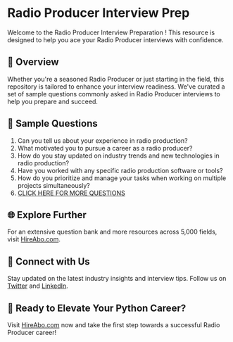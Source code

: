 # Radio Producer Interview Prep

Welcome to the Radio Producer Interview Preparation ! This resource is designed to help you ace your Radio Producer interviews with confidence.

## 🚀 Overview

Whether you're a seasoned Radio Producer or just starting in the field, this repository is tailored to enhance your interview readiness. We've curated a set of sample questions commonly asked in Radio Producer interviews to help you prepare and succeed.

## 📝 Sample Questions

1. Can you tell us about your experience in radio production?
2. What motivated you to pursue a career as a radio producer?
3. How do you stay updated on industry trends and new technologies in radio production?
4. Have you worked with any specific radio production software or tools?
5. How do you prioritize and manage your tasks when working on multiple projects simultaneously?
6. [CLICK HERE FOR MORE QUESTIONS](https://hireabo.com/job/8_2_6/Radio%20Producer)

## 🌐 Explore Further

For an extensive question bank and more resources across 5,000 fields, visit [HireAbo.com](https://www.hireabo.com).

## 📱 Connect with Us

Stay updated on the latest industry insights and interview tips. Follow us on [Twitter](https://twitter.com/hireabo) and [LinkedIn](https://www.linkedin.com/in/hire-abo-3609972a8/).

## 🚀 Ready to Elevate Your Python Career?

Visit [HireAbo.com](https://www.hireabo.com) now and take the first step towards a successful Radio Producer career!